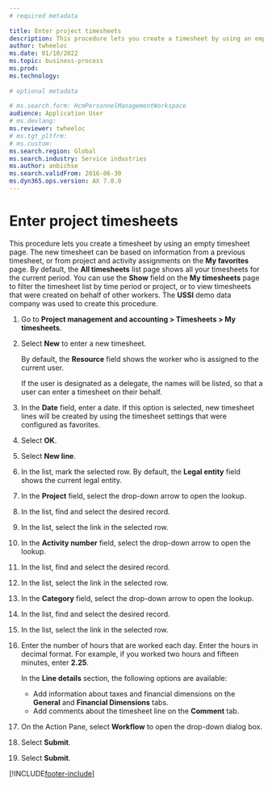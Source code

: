 ```yaml
--- 
# required metadata 
 
title: Enter project timesheets
description: This procedure lets you create a timesheet by using an empty timesheet form. 
author: twheeloc
ms.date: 01/10/2022
ms.topic: business-process 
ms.prod:  
ms.technology:  
 
# optional metadata 
 
# ms.search.form: HcmPersonnelManagementWorkspace
audience: Application User 
# ms.devlang:  
ms.reviewer: twheeloc
# ms.tgt_pltfrm:  
# ms.custom:  
ms.search.region: Global
ms.search.industry: Service industries
ms.author: anbichse
ms.search.validFrom: 2016-06-30 
ms.dyn365.ops.version: AX 7.0.0 
---
```


# Enter project timesheets

This procedure lets you create a timesheet by using an empty timesheet page. The new timesheet can be based on information from a previous timesheet, or from project and activity assignments on the **My favorites** page. By default, the **All timesheets** list page shows all your timesheets for the current period. You can use the **Show** field on the **My timesheets** page to filter the timesheet list by time period or project, or to view timesheets that were created on behalf of other workers. The **USSI** demo data company was used to create this procedure.

1. Go to **Project management and accounting \> Timesheets \> My timesheets**.
2. Select **New** to enter a new timesheet.

    By default, the **Resource** field shows the worker who is assigned to the current user.

    If the user is designated as a delegate, the names will be listed, so that a user can enter a timesheet on their behalf.

3. In the **Date** field, enter a date. If this option is selected, new timesheet lines will be created by using the timesheet settings that were configured as favorites.
4. Select **OK**.
5. Select **New line**.
6. In the list, mark the selected row. By default, the **Legal entity** field shows the current legal entity.
7. In the **Project** field, select the drop-down arrow to open the lookup.
8. In the list, find and select the desired record.
9. In the list, select the link in the selected row.
10. In the **Activity number** field, select the drop-down arrow to open the lookup.
11. In the list, find and select the desired record.
12. In the list, select the link in the selected row.
13. In the **Category** field, select the drop-down arrow to open the lookup.
14. In the list, find and select the desired record.
15. In the list, select the link in the selected row.
16. Enter the number of hours that are worked each day. Enter the hours in decimal format. For example, if you worked two hours and fifteen minutes, enter **2.25**.

    In the **Line details** section, the following options are available:

    - Add information about taxes and financial dimensions on the **General** and **Financial Dimensions** tabs.
    - Add comments about the timesheet line on the **Comment** tab.

17. On the Action Pane, select **Workflow** to open the drop-down dialog box.
18. Select **Submit**.
19. Select **Submit**.

[!INCLUDE[footer-include](../../../../includes/footer-banner.md)]
